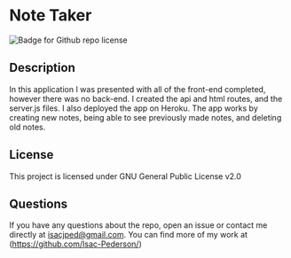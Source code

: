 # Note Taker
  ![Badge for Github repo license](https://img.shields.io/badge/NoteTaker%20-IsacPederson-green)
 

## Description

In this application I was presented with all of the front-end completed, however there was no back-end. I created the api and html routes, and the server.js files. I also deployed the app on Heroku. The app works by creating new notes, being able to see previously made notes, and deleting old notes. 



## License
 This project is licensed under GNU General Public License v2.0


## Questions
 If you have any questions about the repo, open an issue or contact me directly at isacjped@gmail.com. You can find more of my work at (https://github.com/Isac-Pederson/)
